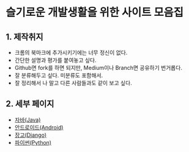# 슬기로운 개발생활을 위한 사이트 모음집

## 1. 제작취지

 - 크롬의 북마크에 추가시키기에는 너무 정신이 없다.
 - 간단한 설명과 평가를 붙여놓고 싶다.
 - Github면 fork를 하면 되지만, Medium이나 Branch면 공유하기 번거롭다.
 - 잘 분류해두고 싶다. 미분류도 포함해서.
 - 잘 정리해서 나 말고 다른 사람들과도 같이 보고 싶다.

## 2. 세부 페이지

 - [자바(Java)](https://github.com/pleasantlife/FavoriteSIteList/tree/master/Java/favorite_java.md)
 - [안드로이드(Android)](https://github.com/pleasantlife/FavoriteSIteList/tree/master/Android/favorite_android.md)
 - [장고(Django)](https://github.com/pleasantlife/FavoriteSIteList/tree/master/Django/favorite_django.md)
 - [파이썬(Python)](https://github.com/pleasantlife/FavoriteSIteList/tree/master/Python/favorite_python.md)
